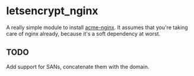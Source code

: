letsencrypt_nginx
====

A really simple module to install
[acme-nginx](https://github.com/kshcherban/acme-nginx). It assumes that you're
taking care of nginx already, because it's a soft dependency at worst.

TODO
----

Add support for SANs, concatenate them with the domain.

